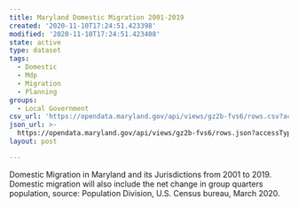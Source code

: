 ```yaml
---
title: Maryland Domestic Migration 2001-2019
created: '2020-11-10T17:24:51.423398'
modified: '2020-11-10T17:24:51.423408'
state: active
type: dataset
tags:
  - Domestic
  - Mdp
  - Migration
  - Planning
groups:
  - Local Government
csv_url: 'https://opendata.maryland.gov/api/views/gz2b-fvs6/rows.csv?accessType=DOWNLOAD'
json_url: >-
  https://opendata.maryland.gov/api/views/gz2b-fvs6/rows.json?accessType=DOWNLOAD
layout: post

---
```

Domestic Migration in Maryland and its Jurisdictions from 2001 to 2019. Domestic migration will also include the net  change in group quarters population, source: Population Division, U.S. Census bureau, March 2020.
